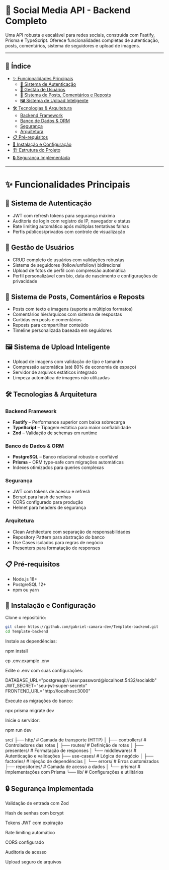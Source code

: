 # 🚀 Social Media API - Backend Completo

Uma API robusta e escalável para redes sociais, construída com Fastify, Prisma e TypeScript. Oferece funcionalidades completas de autenticação, posts, comentários, sistema de seguidores e upload de imagens.

---

## 📑 Índice

- [✨ Funcionalidades Principais](#-funcionalidades-principais)
  - [🔐 Sistema de Autenticação](#-sistema-de-autenticação)
  - [👥 Gestão de Usuários](#-gestão-de-usuários)
  - [📝 Sistema de Posts, Comentários e Reposts](#-sistema-de-posts-comentários-e-reposts)
  - [🖼️ Sistema de Upload Inteligente](#-sistema-de-upload-inteligente)
- [🛠️ Tecnologias & Arquitetura](#️-tecnologias--arquitetura)
  - [Backend Framework](#backend-framework)
  - [Banco de Dados & ORM](#banco-de-dados--orm)
  - [Segurança](#segurança)
  - [Arquitetura](#arquitetura)
- [📋 Pré-requisitos](#-pré-requisitos)
- [🚀 Instalação e Configuração](#-instalação-e-configuração)
- [🏗️ Estrutura do Projeto](#️-estrutura-do-projeto)
- [🔒 Segurança Implementada](#-segurança-implementada)

---

# ✨ Funcionalidades Principais

## 🔐 Sistema de Autenticação

- JWT com refresh tokens para segurança máxima
- Auditoria de login com registro de IP, navegador e status
- Rate limiting automático após múltiplas tentativas falhas
- Perfis públicos/privados com controle de visualização

## 👥 Gestão de Usuários

- CRUD completo de usuários com validações robustas
- Sistema de seguidores (follow/unfollow) bidirecional
- Upload de fotos de perfil com compressão automática
- Perfil personalizável com bio, data de nascimento e configurações de privacidade

## 📝 Sistema de Posts, Comentários e Reposts

- Posts com texto e imagens (suporte a múltiplos formatos)
- Comentários hierárquicos com sistema de respostas
- Curtidas em posts e comentários
- Reposts para compartilhar conteúdo
- Timeline personalizada baseada em seguidores

## 🖼️ Sistema de Upload Inteligente

- Upload de imagens com validação de tipo e tamanho
- Compressão automática (até 80% de economia de espaço)
- Servidor de arquivos estáticos integrado
- Limpeza automática de imagens não utilizadas

## 🛠️ Tecnologias & Arquitetura

### Backend Framework

- **Fastify** – Performance superior com baixa sobrecarga
- **TypeScript** – Tipagem estática para maior confiabilidade
- **Zod** – Validação de schemas em runtime

### Banco de Dados & ORM

- **PostgreSQL** – Banco relacional robusto e confiável
- **Prisma** – ORM type-safe com migrações automáticas
- Indexes otimizados para queries complexas

### Segurança

- JWT com tokens de acesso e refresh
- Bcrypt para hash de senhas
- CORS configurado para produção
- Helmet para headers de segurança

### Arquitetura

- Clean Architecture com separação de responsabilidades
- Repository Pattern para abstração do banco
- Use Cases isolados para regras de negócio
- Presenters para formatação de responses

## 📋 Pré-requisitos

- Node.js 18+
- PostgreSQL 12+
- npm ou yarn

## 🚀 Instalação e Configuração

Clone o repositório:

```bash
git clone https://github.com/gabriel-camara-dev/Template-backend.git
cd Template-backend
```

Instale as dependências:

npm install

cp .env.example .env

Edite o .env com suas configurações:

DATABASE_URL="postgresql://user:password@localhost:5432/socialdb"
JWT_SECRET="seu-jwt-super-secreto"
FRONTEND_URL="http://localhost:3000"

Execute as migrações do banco:

npx prisma migrate dev

Inicie o servidor:

npm run dev

src/
├── http/ # Camada de transporte (HTTP)
│ ├── controllers/ # Controladores das rotas
│ ├── routes/ # Definição de rotas
│ ├── presenters/ # Formatação de responses
│ └── middlewares/ # Autenticação e validações
├── use-cases/ # Lógica de negócio
│ ├── factories/ # Injeção de dependências
│ └── errors/ # Erros customizados
├── repositories/ # Camada de acesso a dados
│ └── prisma/ # Implementações com Prisma
└── lib/ # Configurações e utilitários

## 🔒 Segurança Implementada

Validação de entrada com Zod

Hash de senhas com bcrypt

Tokens JWT com expiração

Rate limiting automático

CORS configurado

Auditoria de acesso

Upload seguro de arquivos

